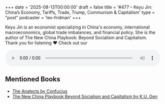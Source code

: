 +++
date = '2025-08-13T00:00:00'
draft = false
title = '#477 – Keyu Jin: China’s Economy, Tariffs, Trade, Trump, Communism & Capitalism'
type = "post"
podcaster = 'lex-fridman'
+++

Keyu Jin is an economist specializing in China's economy, international macroeconomics, global trade imbalances, and financial policy. She is the author of The New China Playbook: Beyond Socialism and Capitalism.<br />
Thank you for listening ❤ Check out our

<audio controls style="width: 100%; max-width: 800px;">
  <source src="https://media.blubrry.com/takeituneasy/content.blubrry.com/takeituneasy/lex_ai_keyu_jin.mp3" type="audio/mpeg">
  Your browser does not support the audio element.
</audio>

## Mentioned Books

- [The Analects by Confucius](https://www.amazon.com/s?k=The+Analects+by+Confucius&tag=podcaststoboo-20)
- [The New China Playbook Beyond Socialism and Capitalism by K.U. Gen](https://www.amazon.com/s?k=The+New+China+Playbook+Beyond+Socialism+and+Capitalism+by+K.U.+Gen&tag=podcaststoboo-20)
